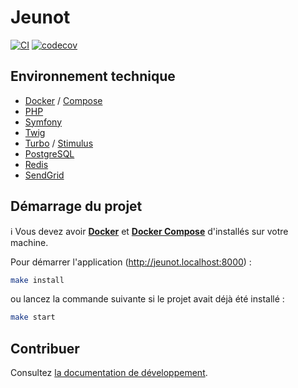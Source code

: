 # Jeunot

[![CI](https://github.com/fairnesscoop/jeunot/actions/workflows/ci.yml/badge.svg)](https://github.com/fairnesscoop/jeunot/actions/workflows/ci.yml)
[![codecov](https://codecov.io/gh/fairnesscoop/jeunot/branch/main/graph/badge.svg?token=QNKMUJHQDK)](https://codecov.io/gh/fairnesscoop/jeunot)

## Environnement technique

- [Docker](https://www.docker.com/) / [Compose](https://docs.docker.com/compose/)
- [PHP](https://www.php.net/)
- [Symfony](https://www.symfony.com/)
- [Twig](https://twig.symfony.com/)
- [Turbo](https://turbo.hotwired.dev/) / [Stimulus](https://stimulus.hotwired.dev/)
- [PostgreSQL](https://www.postgresql.org/)
- [Redis](https://redis.io/)
- [SendGrid](https://sendgrid.com)

## Démarrage du projet

ℹ️ Vous devez avoir **[Docker](https://www.docker.com/)** et **[Docker Compose](https://docs.docker.com/compose/)** d'installés sur votre machine.

Pour démarrer l'application (http://jeunot.localhost:8000) :

```bash
make install
```

ou lancez la commande suivante si le projet avait déjà été installé :

```bash
make start
```

## Contribuer

Consultez [la documentation de développement](./docs/README.md).

